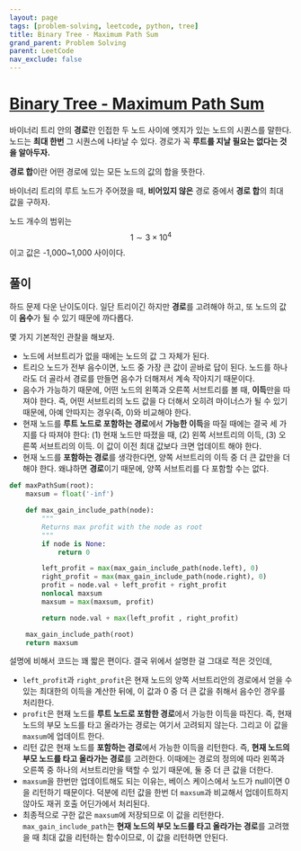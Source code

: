 ```yaml
---
layout: page
tags: [problem-solving, leetcode, python, tree]
title: Binary Tree - Maximum Path Sum
grand_parent: Problem Solving
parent: LeetCode
nav_exclude: false
---
```


# [Binary Tree - Maximum Path Sum](https://leetcode.com/problems/binary-tree-maximum-path-sum/)

 바이너리 트리 안의 **경로**란 인접한 두 노드 사이에 엣지가 있는
 노드의 시퀀스를 말한다. 노드는 **최대 한번** 그 시퀀스에 나타날 수
 있다. 경로가 꼭 **루트를 지날 필요는 없다는 것을 알아두자.**

 **경로 합**이란 어떤 경로에 있는 모든 노드의 값의 합을 뜻한다.

 바이너리 트리의 루트 노드가 주어졌을 때, **비어있지 않은** 경로
 중에서 **경로 합**의 최대 값을 구하자.

 노드 개수의 범위는 $$ 1 \sim 3 \times 10^4 $$ 이고 값은 -1,000~1,000
 사이이다.

## 풀이

 하드 문제 다운 난이도이다. 일단 트리이긴 하지만 **경로**를 고려해야
 하고, 또 노드의 값이 **음수**가 될 수 있기 때문에 까다롭다.

 몇 가지 기본적인 관찰을 해보자.
 - 노드에 서브트리가 없을 때에는 노드의 값 그 자체가 된다.
 - 트리으 노드가 전부 음수이면, 노드 중 가장 큰 값이 곧바로 답이
   된다. 노드를 하나라도 더 골라서 경로를 만들면 음수가 더해져서 계속
   작아지기 때문이다.
 - 음수가 가능하기 때문에, 어떤 노드의 왼쪽과 오른쪽 서브트리를 볼 때,
   **이득**만을 따져야 한다. 즉, 어떤 서브트리의 노드 값을 다 더해서
   오히려 마이너스가 될 수 있기 때문에, 아예 안따지는 경우(즉, 0)와
   비교해야 한다.
 - 현재 노드를 **루트 노드로 포함하는 경로**에서 **가능한 이득**을
   따질 때에는 결국 세 가지를 다 따져야 한다: (1) 현재 노드만 따졌을
   때, (2) 왼쪽 서브트리의 이득, (3) 오른쪽 서브트리의 이득. 이 값이
   이전 최대 값보다 크면 업데이트 해야 한다.
 - 현재 노드를 **포함하는 경로**를 생각한다면, 양쪽 서브트리의 이득 중
   더 큰 값만을 더해야 한다. 왜냐하면 **경로**이기 때문에, 양쪽
   서브트리를 다 포함할 수는 없다.

```python
def maxPathSum(root):
    maxsum = float('-inf')

    def max_gain_include_path(node):
        """
        Returns max profit with the node as root
        """
        if node is None:
            return 0

        left_profit = max(max_gain_include_path(node.left), 0)
        right_profit = max(max_gain_include_path(node.right), 0)
        profit = node.val + left_profit + right_profit
        nonlocal maxsum
        maxsum = max(maxsum, profit)

        return node.val + max(left_profit , right_profit)

    max_gain_include_path(root)
    return maxsum
```


 설명에 비해서 코드는 꽤 짧은 편이다. 결국 위에서 설명한 걸 그대로
 적은 것인데,
 - `left_profit`과 `right_profit`은 현재 노드의 양쪽 서브트리안의
   경로에서 얻을 수 있는 최대한의 이득을 계산한 뒤에, 이 값과 0 중 더
   큰 값을 취해서 음수인 경우를 처리한다.
 - `profit`은 현재 노드를 **루트 노드로 포함한 경로**에서 가능한
   이득을 따진다. 즉, 현재 노드의 부모 노드를 타고 올라가는 경로는
   여기서 고려되지 않는다. 그리고 이 값을 `maxsum`에 업데이트 한다.
 - 리턴 값은 현재 노드를 **포함하는 경로**에서 가능한 이득을
   리턴한다. 즉, **현재 노드의 부모 노드를 타고 올라가는 경로**를
   고려한다. 이때에는 경로의 정의에 따라 왼쪽과 오른쪽 중 하나의
   서브트리만을 택할 수 있기 때문에, 둘 중 더 큰 값을 더한다.
 - `maxsum`을 한번만 업데이트해도 되는 이유는, 베이스 케이스에서
   노드가 null이면 0을 리턴하기 때문이다. 덕분에 리턴 값을 한번 더
   `maxsum`과 비교해서 업데이트하지 않아도 재귀 호출 어딘가에서
   처리된다.
 - 최종적으로 구한 값은 `maxsum`에 저장되므로 이 값을
   리턴한다. `max_gain_include_path`는 **현재 노드의 부모 노드를 타고
   올라가는 경로**를 고려했을 때 최대 값을 리턴하는 함수이므로, 이
   값을 리턴하면 안된다.
